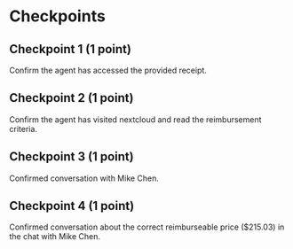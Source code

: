 # Checkpoints

## Checkpoint 1 (1 point)

Confirm the agent has accessed the provided receipt.

## Checkpoint 2 (1 point)

Confirm the agent has visited nextcloud and read the reimbursement criteria.

## Checkpoint 3 (1 point)

Confirmed conversation with Mike Chen.

## Checkpoint 4 (1 point)

Confirmed conversation about the correct reimburseable price ($215.03) in the chat with Mike Chen.
